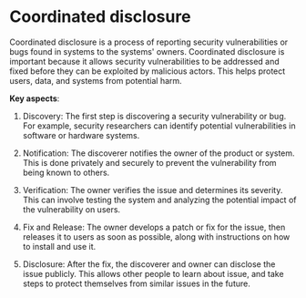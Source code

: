 # Coordinated disclosure

Coordinated disclosure is a process of reporting security vulnerabilities or bugs found in systems to the systems' owners. Coordinated disclosure is important because it allows security vulnerabilities to be addressed and fixed before they can be exploited by malicious actors. This helps protect users, data, and systems from potential harm.

**Key aspects**:

1. Discovery: The first step is discovering a security vulnerability or bug. For example, security researchers can identify potential vulnerabilities in software or hardware systems.

2. Notification: The discoverer notifies the owner of the product or system. This is done privately and securely to prevent the vulnerability from being known to others.

3. Verification: The owner verifies the issue and determines its severity. This can involve testing the system and analyzing the potential impact of the vulnerability on users.

4. Fix and Release: The owner develops a patch or fix for the issue, then releases it to users as soon as possible, along with instructions on how to install and use it.

5. Disclosure: After the fix, the discoverer and owner can disclose the issue publicly. This allows other people to learn about issue, and take steps to protect themselves from similar issues in the future.

